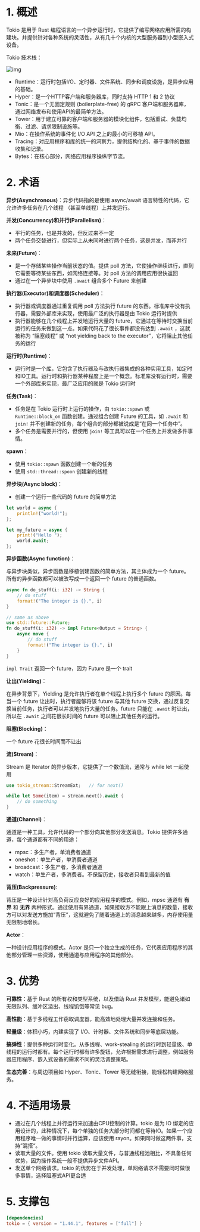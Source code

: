 # 1. 概述

Tokio 是用于 Rust 编程语言的一个异步运行时，它提供了编写网络应用所需的构建块。并提供针对各种系统的灵活性，从有几十个内核的大型服务器到小型嵌入式设备。



Tokio 技术栈：

![img](https://cdn.jsdelivr.net/gh/elihe2011/bedgraph@master/rust/tokio-stack.jpg)

- Runtime：运行时包括I/O、定时器、文件系统、同步和调度设施，是异步应用的基础。
- Hyper：是一个HTTP客户端和服务器库，同时支持 HTTP 1 和 2 协议
- Tonic：是一个无固定规则 (boilerplate-free) 的 gRPC 客户端和服务器库，通过网络发布和使用API的最简单方法。
- Tower：用于建立可靠的客户端和服务器的模块化组件，包括重试、负载均衡、过滤、请求限制设施等。
- Mio：在操作系统的事件化 I/O API 之上的最小的可移植 API。
- Tracing：对应用程序和库的统一的洞察力，提供结构化的、基于事件的数据收集和记录。
- Bytes：在核心部分，网络应用程序操纵字节流。



# 2. 术语

**异步(Asynchronous)**：异步代码指的是使用 async/await 语言特性的代码，它允许许多任务在几个线程 （甚至单线程）上并发运行。



**并发(Concurrency)和并行(Parallelism)**：

- 平行的任务，也是并发的，但反过来不一定
- 两个任务交替进行，但实际上从未同时进行两个任务，这是并发，而非并行



**未来(Future)**：

- 是一个存储某些操作当前状态的值。提供 poll 方法，它使操作继续进行，直到它需要等待某些东西，如网络连接等。对 poll 方法的调用应用很快返回
- 通过在一个异步块中使用 `.await` 组合多个 Future 来创建



**执行器(Executor)和调度器(Scheduler)**：

- 执行器或调度器通过重复调用 poll 方法执行 future 的东西。标准库中没有执行器，需要外部库来实现，使用最广泛的执行器是由 Tokio 运行时提供
- 执行器能够在几个线程上并发地运行大量的 future，它通过在等待时交换当前运行的任务来做到这一点。如果代码花了很长事件都没有达到 `.await` ，这就被称为 “阻塞线程” 或 “not yielding back to the executor”，它将阻止其他任务的运行



**运行时(Runtime)**：

- 运行时是一个库，它包含了执行器及与改执行器集成的各种实用工具，如定时和IO工具。运行时和执行器某种程度上是一个概念。标准库没有运行时，需要一个外部库来实现，最广泛应用的就是 Tokio 运行时



**任务(Task)**：

- 任务是在 Tokio 运行时上运行的操作，由 `tokio::spawn` 或 `Runtime::block_on` 函数创建。通过组合创建 Future 的工具，如 `.await` 和 `join!` 并不创建新的任务，每个组合的部分都被说成是“在同一个任务中”。
- 多个任务是需要并行的，但使用 `join!` 等工具可以在一个任务上并发做多件事情。



**spawn**：

- 使用 `tokio::spawn` 函数创建一个新的任务
- 使用 `std::thread::spoon` 创建新的线程



**异步块(Async block)**：

- 创建一个运行一些代码的 future 的简单方法

```rust
let world = async {
    println!("world!");
};

let my_future = async {
    print!("Hello ");
    world.await;
};
```



**异步函数(Async function)**：

与异步块类似，异步函数是移植创建函数的简单方法，其主体成为一个 future。所有的异步函数都可以被改写成一个返回一个 future 的普通函数。

```rust
async fn do_stuff(i: i32) -> String {
    // do stuff
    format!("The integer is {}.", i)
}

// same as above
use std::future::Future;
fn do_stuff(i: i32) -> impl Future<Output = String> {
    async move {
        // do stuff
        format!("The integer is {}.", i)
    }
}
```

`impl Trait` 返回一个 future，因为 Future 是一个 trait



**让出(Yielding)**：

在异步背景下，Yielding 是允许执行者在单个线程上执行多个 future 的原因。每当一个 future 让出时，执行者能够将该 future 与其他 future 交换，通过反复交换当前任务，执行者可以并发地执行大量的任务。future 只能在 `.await` 时让出，所以在 `.await` 之间花很长时间的 future 可以阻止其他任务的运行。



**阻塞(Blocking)**：

一个 future 花很长时间而不让出



**流(Stream)**：

Stream 是 Iterator 的异步版本，它提供了一个数值流，通常与 while let 一起使用

```rust
use tokio_stream::StreamExt;   // for next()

while let Some(item) = stream.next().await {
    // do something
}
```



**通道(Channel)**：

通道是一种工具，允许代码的一个部分向其他部分发送消息。Tokio 提供许多通道，每个通道都有不同的用途：

- mpsc：多生产者，单消费者通道
- oneshot：单生产者，单消费者通道
- broadcast：多生产者，多消费者通道
- watch：单生产者，多消费者。不保留历史，接收者只看到最新的值



**背压(Backpressure)**:

背压是一种设计针对高负荷反应良好的应用程序的模式。例如，mpsc 通道有 **有界** 和 **无界** 两种形式。通过使用有界通道，如果接收方不能跟上消息的数量，接收方可以对发送方施加“背压”，这就避免了随着通道上的消息越来越多，内存使用量无限制地增长。



**Actor**：

一种设计应用程序的模式。Actor 是只一个独立生成的任务，它代表应用程序的其他部分管理一些资源，使用通道与应用程序的其他部分。



# 3. 优势

**可靠性**：基于 Rust 的所有权和类型系统，以及借助 Rust 并发模型，能避免诸如无限队列、缓冲区溢出、线程饥饿等常见 bug。

**高性能**：基于多线程工作窃取调度器，能高效地处理大量并发连接和任务。

**轻量级**：体积小巧，内建实现了 I/O、计时器、文件系统和同步等底层功能。

**搞弹性**：提供多种运行时变化。从多线程、work-stealing 的运行时到轻量级、单线程的运行时都有。每个运行时都有许多旋钮，允许根据需求进行调整，例如服务器应用程序、嵌入式设备的需求不同的灵活调整策略。

**生态完善**：与周边项目如 Hyper、Tonic、Tower 等无缝衔接，能轻松构建网络服务。



# 4. 不适用场景

- 通过在几个线程上并行运行来加速由CPU控制的计算。tokio 是为 IO 绑定的应用设计的，此种情况下，每个单独的任务大部分时间都在等待IO。如果一个应用程序唯一做的事情时并行运算，应该使用 rayon。如果同时做这两件事，支持”混搭“。
- 读取大量的文件。使用 tokio 读取大量文件，与普通线程池相比，不具备任何优势，因为操作系统一般不提供异步文件API。
- 发送单个网络请求。tokio 的优势在于并发处理，单网络请求不需要同时做很多事情，选择阻塞式API更合适



# 5. 支撑包

```toml
[dependencies]
tokio = { version = "1.44.1", features = ["full"] }
```






































